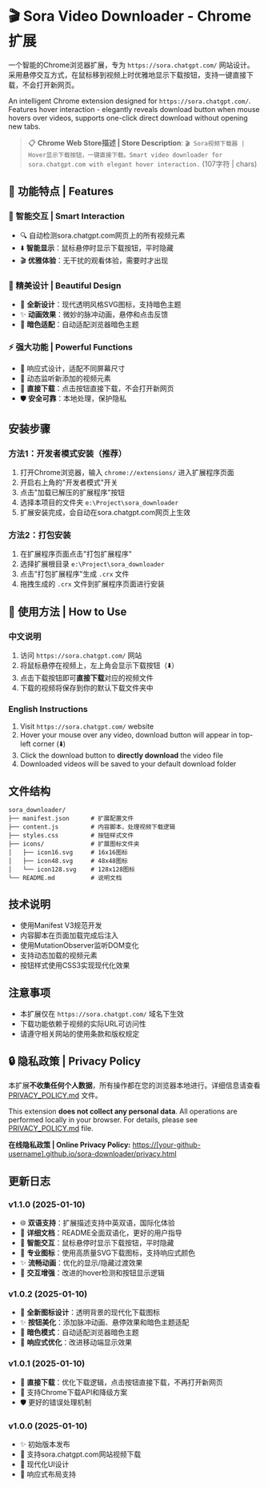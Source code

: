 # 🎬 Sora Video Downloader - Chrome扩展

一个智能的Chrome浏览器扩展，专为 `https://sora.chatgpt.com/` 网站设计。采用悬停交互方式，在鼠标移到视频上时优雅地显示下载按钮，支持一键直接下载，不会打开新网页。

An intelligent Chrome extension designed for `https://sora.chatgpt.com/`. Features hover interaction - elegantly reveals download button when mouse hovers over videos, supports one-click direct download without opening new tabs.

> 📋 **Chrome Web Store描述 | Store Description**: `🎬 Sora视频下载器 | Hover显示下载按钮，一键直接下载。Smart video downloader for sora.chatgpt.com with elegant hover interaction.` (107字符 | chars)

## 🌟 功能特点 | Features

### 🎯 智能交互 | Smart Interaction
- 🔍 自动检测sora.chatgpt.com网页上的所有视频元素
- ⬇️ **智能显示**：鼠标悬停时显示下载按钮，平时隐藏
- 🎬 **优雅体验**：无干扰的观看体验，需要时才出现

### 🎨 精美设计 | Beautiful Design
- 🎨 **全新设计**：现代透明风格SVG图标，支持暗色主题
- ✨ **动画效果**：微妙的脉冲动画，悬停和点击反馈
- 🌙 **暗色适配**：自动适配浏览器暗色主题

### ⚡ 强大功能 | Powerful Functions
- 📱 响应式设计，适配不同屏幕尺寸
- 🔄 动态监听新添加的视频元素
- 💾 **直接下载**：点击按钮直接下载，不会打开新网页
- 🛡️ **安全可靠**：本地处理，保护隐私

## 安装步骤

### 方法1：开发者模式安装（推荐）

1. 打开Chrome浏览器，输入 `chrome://extensions/` 进入扩展程序页面
2. 开启右上角的"开发者模式"开关
3. 点击"加载已解压的扩展程序"按钮
4. 选择本项目的文件夹 `e:\Project\sora_downloader`
5. 扩展安装完成，会自动在sora.chatgpt.com网页上生效

### 方法2：打包安装

1. 在扩展程序页面点击"打包扩展程序"
2. 选择扩展根目录 `e:\Project\sora_downloader`
3. 点击"打包扩展程序"生成 `.crx` 文件
4. 拖拽生成的 `.crx` 文件到扩展程序页面进行安装

## 🚀 使用方法 | How to Use

### 中文说明
1. 访问 `https://sora.chatgpt.com/` 网站
2. 将鼠标悬停在视频上，左上角会显示下载按钮（⬇️）
3. 点击下载按钮即可**直接下载**对应的视频文件
4. 下载的视频将保存到你的默认下载文件夹中

### English Instructions
1. Visit `https://sora.chatgpt.com/` website
2. Hover your mouse over any video, download button will appear in top-left corner (⬇️)
3. Click the download button to **directly download** the video file
4. Downloaded videos will be saved to your default download folder

## 文件结构

```
sora_downloader/
├── manifest.json      # 扩展配置文件
├── content.js         # 内容脚本，处理视频下载逻辑
├── styles.css         # 按钮样式文件
├── icons/             # 扩展图标文件夹
│   ├── icon16.svg     # 16x16图标
│   ├── icon48.svg     # 48x48图标
│   └── icon128.svg    # 128x128图标
└── README.md          # 说明文档
```

## 技术说明

- 使用Manifest V3规范开发
- 内容脚本在页面加载完成后注入
- 使用MutationObserver监听DOM变化
- 支持动态加载的视频元素
- 按钮样式使用CSS3实现现代化效果

## 注意事项

- 本扩展仅在 `https://sora.chatgpt.com/` 域名下生效
- 下载功能依赖于视频的实际URL可访问性
- 请遵守相关网站的使用条款和版权规定

## 🔒 隐私政策 | Privacy Policy

本扩展**不收集任何个人数据**，所有操作都在您的浏览器本地进行。详细信息请查看 [PRIVACY_POLICY.md](PRIVACY_POLICY.md) 文件。

This extension **does not collect any personal data**. All operations are performed locally in your browser. For details, please see [PRIVACY_POLICY.md](PRIVACY_POLICY.md) file.

**在线隐私政策 | Online Privacy Policy:** [https://[your-github-username].github.io/sora-downloader/privacy.html](https://[your-github-username].github.io/sora-downloader/privacy.html)

## 更新日志

### v1.1.0 (2025-01-10)
- 🌐 **双语支持**：扩展描述支持中英双语，国际化体验
- 📝 **详细文档**：README全面双语化，更好的用户指导
- 🎯 **智能交互**：鼠标悬停时显示下载按钮，平时隐藏
- 🎨 **专业图标**：使用高质量SVG下载图标，支持响应式颜色
- ✨ **流畅动画**：优化的显示/隐藏过渡效果
- 🔧 **交互增强**：改进的hover检测和按钮显示逻辑

### v1.0.2 (2025-01-10)
- 🎨 **全新图标设计**：透明背景的现代化下载图标
- ✨ **按钮美化**：添加脉冲动画、悬停效果和暗色主题适配
- 🌙 **暗色模式**：自动适配浏览器暗色主题
- 📐 **响应式优化**：改进移动端显示效果

### v1.0.1 (2025-01-10)
- 🚀 **直接下载**：优化下载逻辑，点击按钮直接下载，不再打开新网页
- 💾 支持Chrome下载API和降级方案
- 🛡️ 更好的错误处理机制

### v1.0.0 (2025-01-10)
- ✨ 初始版本发布
- 🎯 支持sora.chatgpt.com网站视频下载
- 🎨 现代化UI设计
- 📱 响应式布局支持